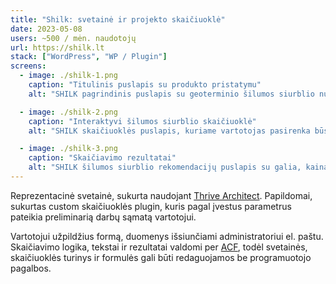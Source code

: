 ```yaml
---
title: "Shilk: svetainė ir projekto skaičiuoklė"
date: 2023-05-08
users: ~500 / mėn. naudotojų
url: https://shilk.lt
stack: ["WordPress", "WP / Plugin"]
screens:
  - image: ./shilk-1.png
    caption: "Titulinis puslapis su produkto pristatymu"
    alt: "SHILK pagrindinis puslapis su geoterminio šilumos siurblio nuotrauka ir pagrindiniu šūkiu."

  - image: ./shilk-2.png
    caption: "Interaktyvi šilumos siurblio skaičiuoklė"
    alt: "SHILK skaičiuoklės puslapis, kuriame vartotojas pasirenka būsto tipą, plotą, energinę klasę ir kitus parametrus."

  - image: ./shilk-3.png
    caption: "Skaičiavimo rezultatai"
    alt: "SHILK šilumos siurblio rekomendacijų puslapis su galia, kaina ir sistemos sąmata."
---
```


Reprezentacinė svetainė, sukurta naudojant [Thrive Architect](https://thrivethemes.com/architect/). Papildomai, sukurtas custom skaičiuoklės plugin, kuris pagal įvestus parametrus pateikia preliminarią darbų sąmatą vartotojui.  

Vartotojui užpildžius formą, duomenys išsiunčiami administratoriui el. paštu. Skaičiavimo logika, tekstai ir rezultatai valdomi per [ACF](https://www.advancedcustomfields.com), todėl svetainės, skaičiuoklės turinys ir formulės gali būti redaguojamos be programuotojo pagalbos.
